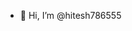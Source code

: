 - 👋 Hi, I’m @hitesh786555

<!---
hitesh786555/hitesh786555 is a ✨ special ✨ repository because its `README.md` (this file) appears on your GitHub profile.
You can click the Preview link to take a look at your changes.
--->
